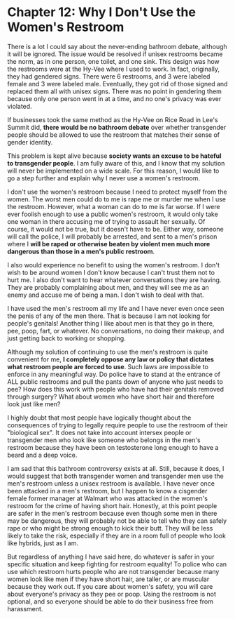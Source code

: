# Chapter 12: Why I Don't Use the Women's Restroom

There is a lot I could say about the never-ending bathroom debate, although it will be ignored. The issue would be resolved if unisex restrooms became the norm, as in one person, one toilet, and one sink. This design was how the restrooms were at the Hy-Vee where I used to work. In fact, originally, they had gendered signs. There were 6 restrooms, and 3 were labeled female and 3 were labeled male. Eventually, they got rid of those signed and replaced them all with unisex signs. There was no point in gendering them because only one person went in at a time, and no one's privacy was ever violated.

If businesses took the same method as the Hy-Vee on Rice Road in Lee's Summit did, **there would be no bathroom debate** over whether transgender people should be allowed to use the restroom that matches their sense of gender identity.

This problem is kept alive because **society wants an excuse to be hateful to transgender people**. I am fully aware of this, and I know that my solution will never be implemented on a wide scale. For this reason, I would like to go a step further and explain why I never use a women's restroom.

I don't use the women's restroom because I need to protect myself from the women. The worst men could do to me is rape me or murder me when I use the restroom. However, what a woman can do to me is far worse. If I were ever foolish enough to use a public women's restroom, it would only take one woman in there accusing me of trying to assault her sexually. Of course, it would not be true, but it doesn't have to be. Either way, someone will call the police, I will probably be arrested, and sent to a men's prison where I **will be raped or otherwise beaten by violent men much more dangerous than those in a men's public restroom**.

I also would experience no benefit to using the women's restroom. I don't wish to be around women I don't know because I can't trust them not to hurt me. I also don't want to hear whatever conversations they are having. They are probably complaining about men, and they will see me as an enemy and accuse me of being a man. I don't wish to deal with that.

I have used the men's restroom all my life and I have never even once seen the penis of any of the men there. That is because I am not looking for people's genitals! Another thing I like about men is that they go in there, pee, poop, fart, or whatever. No conversations, no doing their makeup, and just getting back to working or shopping.

Although my solution of continuing to use the men's restroom is quite convenient for me, **I completely oppose any law or policy that dictates what restroom people are forced to use**. Such laws are impossible to enforce in any meaningful way. Do police have to stand at the entrance of ALL public restrooms and pull the pants down of anyone who just needs to pee? How does this work with people who have had their genitals removed through surgery? What about women who have short hair and therefore look just like men?

I highly doubt that most people have logically thought about the consequences of trying to legally require people to use the restroom of their "biological sex". It does not take into account intersex people or transgender men who look like someone who belongs in the men's restroom because they have been on testosterone long enough to have a beard and a deep voice.

I am sad that this bathroom controversy exists at all. Still, because it does, I would suggest that both transgender women and transgender men use the men's restroom unless a unisex restroom is available. I have never once been attacked in a men's restroom, but I happen to know a cisgender female former manager at Walmart who was attacked in the women's restroom for the crime of having short hair. Honestly, at this point people are safer in the men's restroom because even though some men in there may be dangerous, they will probably not be able to tell who they can safely rape or who might be strong enough to kick their butt. They will be less likely to take the risk, especially if they are in a room full of people who look like hybrids, just as I am.

But regardless of anything I have said here, do whatever is safer in your specific situation and keep fighting for restroom equality! To police who can use which restroom hurts people who are not transgender because many women look like men if they have short hair, are taller, or are muscular because they work out. If you care about women's safety, you will care about everyone's privacy as they pee or poop. Using the restroom is not optional, and so everyone should be able to do their business free from harassment.
